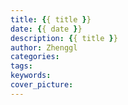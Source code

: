 ```yaml
---
title: {{ title }}
date: {{ date }}
description: {{ title }}
author: Zhenggl
categories:
tags:
keywords:
cover_picture:
---
```

